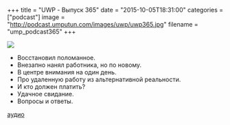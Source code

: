 +++
title = "UWP - Выпуск 365"
date = "2015-10-05T18:31:00"
categories = ["podcast"]
image = "http://podcast.umputun.com/images/uwp/uwp365.jpg"
filename = "ump_podcast365"
+++

![](https://podcast.umputun.com/images/uwp/uwp365.jpg)

- Восстановил поломанное.
- Внезапно нанял работника, но по новому.
- В центре внимания на один день.
- Про удаленную работу из альтернативной реальности.
- И кто должен платить?
- Удачное свидание.
- Вопросы и ответы.


[аудио](https://podcast.umputun.com/media/ump_podcast365.mp3)
<audio src="https://podcast.umputun.com/media/ump_podcast365.mp3" preload="none"></audio>